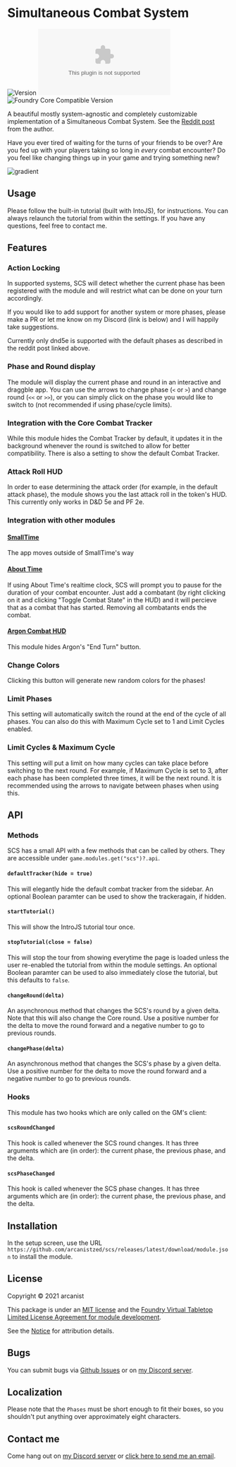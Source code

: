 # Simultaneous Combat System

![Version](https://img.shields.io/github/v/tag/arcanistzed/scs?label=Version&style=flat-square&color=2577a1) ![Latest Release Download Count](https://img.shields.io/github/downloads/arcanistzed/scs/latest/module.zip?label=Downloads&style=flat-square&color=9b43a8) ![Foundry Core Compatible Version](https://img.shields.io/badge/dynamic/json.svg?url=https%3A%2F%2Fraw.githubusercontent.com%2Farcanistzed%2Fscs%2Fmain%2Fmodule.json&label=Foundry%20Core%20Compatible%20Version&query=$.compatibleCoreVersion&style=flat-square&color=ff6400)

A beautiful mostly system-agnostic and completely customizable implementation of a Simultaneous Combat System. See the [Reddit post](https://redd.it/p11h35) from the author.

Have you ever tired of waiting for the turns of your friends to be over? Are you fed up with your players taking so long in *every* combat encounter? Do you feel like changing things up in your game and trying something new?

![gradient](https://user-images.githubusercontent.com/82790112/123046244-ddeb3a80-d3c9-11eb-98db-da2f4a6abd68.gif)

## Usage

Please follow the built-in tutorial (built with IntoJS), for instructions. You can always relaunch the tutorial from within the settings. If you have any questions, feel free to contact me.

## Features

### Action Locking

In supported systems, SCS will detect whether the current phase has been registered with the module and will restrict what can be done on your turn accordingly.

If you would like to add support for another system or more phases, please make a PR or let me know on my Discord (link is below) and I will happily take suggestions.

Currently only dnd5e is supported with the default phases as described in the reddit post linked above.

### Phase and Round display

The module will display the current phase and round in an interactive and draggble app. You can use the arrows to change phase (`<` or `>`) and change round (`<<` or `>>`), or you can simply click on the phase you would like to switch to (not recommended if using phase/cycle limits).

### Integration with the Core Combat Tracker

While this module hides the Combat Tracker by default, it updates it in the background whenever the round is switched to allow for better compatibility. There is also a setting to show the default Combat Tracker.

### Attack Roll HUD

In order to ease determining the attack order (for example, in the default attack phase), the module shows you the last attack roll in the token's HUD. This currently only works in D&D 5e and PF 2e.

### Integration with other modules

#### [SmallTime](https://foundryvtt.com/packages/smalltime)

The app moves outside of SmallTime's way

#### [About Time](https://foundryvtt.com/packages/about-time)

If using About Time's realtime clock, SCS will prompt you to pause for the duration of your combat encounter. Just add a combatant (by right clicking on it and clicking "Toggle Combat State" in the HUD) and it will percieve that as a combat that has started. Removing all combatants ends the combat.

#### [Argon Combat HUD](https://foundryvtt.com/packages/enhancedcombathud)

This module hides Argon's "End Turn" button.

### Change Colors

Clicking this button will generate new random colors for the phases!

### Limit Phases

This setting will automatically switch the round at the end of the cycle of all phases. You can also do this with Maximum Cycle set to 1 and Limit Cycles enabled.

### Limit Cycles & Maximum Cycle

This setting will put a limit on how many cycles can take place before switching to the next round. For example, if Maximum Cycle is set to 3, after each phase has been completed three times, it will be the next round. It is recommended using the arrows to navigate between phases when using this.

## API

### Methods

SCS has a small API with a few methods that can be called by others. They are accessible under `game.modules.get("scs")?.api`.

#### `defaultTracker(hide = true)`

This will elegantly hide the default combat tracker from the sidebar. An optional Boolean paramter can be used to show the trackeragain, if hidden.

#### `startTutorial()`

This will show the IntroJS tutorial tour once.

#### `stopTutorial(close = false)`

This will stop the tour from showing everytime the page is loaded unless the user re-enabled the tutorial from within the module settings.
An optional Boolean paramter can be used to also immediately close the tutorial, but this defaults to `false`.

#### `changeRound(delta)`

An asynchronous method that changes the SCS's round by a given delta. Note that this will also change the Core round. Use a positive number for the delta to move the round forward and a negative number to go to previous rounds.

#### `changePhase(delta)`

An asynchronous method that changes the SCS's phase by a given delta. Use a positive number for the delta to move the round forward and a negative number to go to previous rounds.

### Hooks

This module has two hooks which are only called on the GM's client:

#### `scsRoundChanged`

This hook is called whenever the SCS round changes. It has three arguments which are (in order): the current phase, the previous phase, and the delta.

#### `scsPhaseChanged`

This hook is called whenever the SCS phase changes. It has three arguments which are (in order): the current phase, the previous phase, and the delta.

## Installation

In the setup screen, use the URL `https://github.com/arcanistzed/scs/releases/latest/download/module.json` to install the module.

## License

Copyright © 2021 arcanist

This package is under an [MIT license](LICENSE) and the [Foundry Virtual Tabletop Limited License Agreement for module development](https://foundryvtt.com/article/license/).

See the [Notice](./NOTICE.md) for attribution details.

## Bugs

You can submit bugs via [Github Issues](https://github.com/arcanistzed/scs/issues/new/choose) or on [my Discord server](https://discord.gg/AAkZWWqVav).

## Localization

Please note that the `Phases` must be short enough to fit their boxes, so you shouldn't put anything over approximately eight characters.

## Contact me

Come hang out on [my Discord server](https://discord.gg/AAkZWWqVav) or [click here to send me an email](mailto:arcanistzed@gmail.com?subject=Simultaneous%20Combat%20System%20module).
